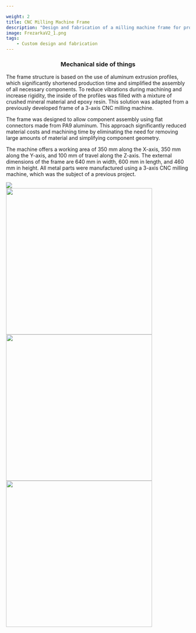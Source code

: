 ```yaml
---

weight: 2
title: CNC Milling Machine Frame
description: "Design and fabrication of a milling machine frame for processing materials such as wood, polymers, and non-ferrous metals. Optimized for maximum rigidity while maintaining low cost and ease of production."
image: FrezarkaV2_1.png
tags:
    - Custom design and fabrication
---
```


<!--introduction start-->
<h3 style="text-align:center;">Mechanical side of things</h3>
<div class="markdown-section">
<div>
<p>
The frame structure is based on the use of aluminum extrusion profiles, which significantly shortened production time and simplified the assembly of all necessary components.
To reduce vibrations during machining and increase rigidity, the inside of the profiles was filled with a mixture of crushed mineral material and epoxy resin. This solution was adapted from a previously developed frame of a 3-axis CNC milling machine.
</p>
<p>
The frame was designed to allow component assembly using flat connectors made from PA9 aluminum. This approach significantly reduced material costs and machining time by eliminating the need for removing large amounts of material and simplifying component geometry.
</p>
<p>
The machine offers a working area of 350 mm along the X-axis, 350 mm along the Y-axis, and 100 mm of travel along the Z-axis. The external dimensions of the frame are 640 mm in width, 600 mm in length, and 460 mm in height.
All metal parts were manufactured using a 3-axis CNC milling machine, which was the subject of a previous project.
</p>
</div>
<img class="markdown-img" src="/FrezarkaV2_1.png"/>
</div>
<!--introduction end-->


<!--3 photos side by side at bottom-->
<div class="mt-32 flex flex-col md:flex-row gap-4 justify-center">
<img style="width: clamp(200px, 400px, 400px);" src="/FrezarkaV2_3.jpg"/>
<img style="width: clamp(200px, 400px, 400px);" src="/FrezarkaV2_2.jpg"/>
<img style="width: clamp(200px, 400px, 400px);" src="/FrezarkaV2_4.jpg"/>
</div>


<!--
number_of_tiles: 1

image1: FrezarkaV2_1.png
Text_size_1: 1.2
Text1: "Konstrukcja ramy urządzenia opiera się na wykorzystaniu konstrukcyjnych profili aluminiowych, co istotnie skróciło czas produkcji oraz ułatwiło montaż wszystkich niezbędnych komponentów. W celu redukcji wibracji podczas procesu obróbki oraz zwiększenia sztywności, wnętrze profili zostało wypełnione mieszanką kruszonego materiału mineralnego z żywicą epoksydową. To rozwiązanie zostało zaadaptowane z konstrukcji ramy wcześniej opracowanej 3-osiowej frezarki CNC.

Rama została zaprojektowana tak, aby umożliwić łączenie komponentów za pomocą płaskich łączników wykonanych z aluminium PA9. Taki sposób działania znacząco zmniejszył koszty materiałowe oraz czas obróbki, poprzez eliminację konieczności usuwania dużych ilości materiału oraz uproszczenie geometrii komponentów.

Urządzenie oferuje pole robocze o wymiarach 350mm w osi X na 350mm w osi Y oraz przesunięcie o 100mm w osi Z. Wymiary zewnętrzne ramy wynoszą 640mm szerokości, 600mm długości oraz 460mm wysokości. Wszystkie elementy metalowe zostały wyprodukowane przy użyciu 3-osiowej frezarki CNC, która stanowiła wcześniejszy projekt. "


image2: Placeholder_photo.png
Text_size_2: 1
Text2: "TEKST 2"


image3: Placeholder_photo.png
Text_size_3: 1
Text3: "TEKST 3"


image4: Placeholder_photo.png
Text_size_4: 1
Text4: "TEKST 4"


image5: Placeholder_photo.png
Text_size_5: 1
Text5: "TEKST 5"


image6: Placeholder_photo.png
Text_size_6: 1
Text6: "TEKST 6"

Gallery_image1: FrezarkaV2_3.jpg
Gallery_image2: FrezarkaV2_2.jpg
Gallery_image3: FrezarkaV2_4.jpg

---
-->